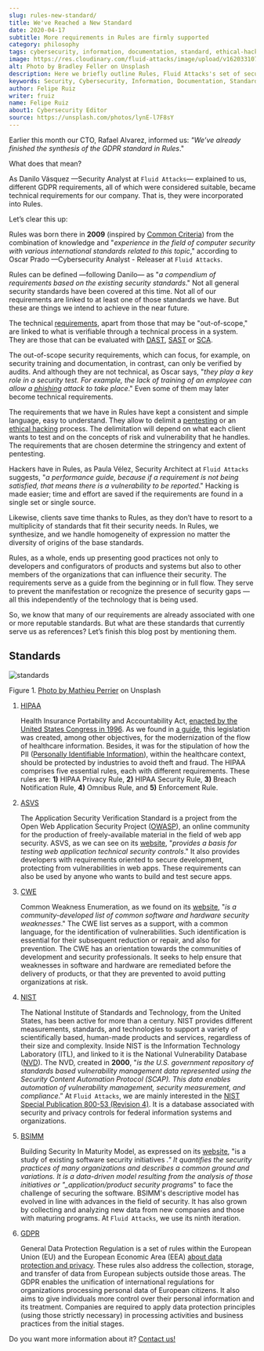 ```yaml
---
slug: rules-new-standard/
title: We've Reached a New Standard
date: 2020-04-17
subtitle: More requirements in Rules are firmly supported
category: philosophy
tags: cybersecurity, information, documentation, standard, ethical-hacking
image: https://res.cloudinary.com/fluid-attacks/image/upload/v1620331070/blog/rules-new-standard/cover_ch6n0s.webp
alt: Photo by Bradley Feller on Unsplash
description: Here we briefly outline Rules, Fluid Attacks's set of security requirements, along with the world-renowned standards that have served as a reference for us.
keywords: Security, Cybersecurity, Information, Documentation, Standard, Rules, Ethical Hacking, Pentesting
author: Felipe Ruiz
writer: fruiz
name: Felipe Ruiz
about1: Cybersecurity Editor
source: https://unsplash.com/photos/lynE-l7F8sY
---
```


Earlier this month our CTO, Rafael Alvarez, informed us: *"We’ve
already finished the synthesis of the GDPR standard in Rules*."

What does that mean?

As Danilo Vásquez —Security Analyst at `Fluid Attacks`— explained to us,
different GDPR requirements, all of which were considered suitable,
became technical requirements for our company. That is, they were
incorporated into Rules.

Let’s clear this up:

Rules was born there in **2009** (inspired by [Common
Criteria](https://www.commoncriteriaportal.org/)) from the combination
of knowledge and "*experience in the field of computer security with
various international standards related to this topic*," according to
Oscar Prado —Cybersecurity Analyst - Releaser at `Fluid Attacks`.

Rules can be defined —following Danilo— as "*a compendium of
requirements based on the existing security standards*." Not all general
security standards have been covered at this time. Not all of our
requirements are linked to at least one of those standards we have. But
these are things we intend to achieve in the near future.

The technical [requirements](https://docs.fluidattacks.com/criteria/requirements/),
apart from those that may be "out-of-scope,"
are linked to what is verifiable through a technical process in a system.
They are those that can be evaluated with [DAST](../../categories/dast/),
[SAST](../../categories/sast/) or [SCA](../../categories/sca/).

The out-of-scope security requirements, which can focus, for example, on
security training and documentation, in contrast, can only be verified
by audits. And although they are not technical, as Oscar says, "*they
play a key role in a security test. For example, the lack of training of
an employee can allow a [phishing](../phishing/) attack to take place*."
Even some of them may later become technical requirements.

The requirements that we have in Rules
have kept a consistent and simple language,
easy to understand.
They allow to delimit a [pentesting](../../solutions/penetration-testing/)
or an [ethical hacking](../../solutions/ethical-hacking/) process.
The delimitation will depend on what each client wants to test
and on the concepts of risk and vulnerability that he handles.
The requirements that are chosen determine the stringency
and extent of pentesting.

Hackers have in Rules, as Paula Vélez, Security Architect at `Fluid
Attacks` suggests, "*a performance guide, because if a requirement is
not being satisfied, that means there is a vulnerability to be
reported*." Hacking is made easier; time and effort are saved if the
requirements are found in a single set or single source.

Likewise, clients save time thanks to Rules, as they don’t have to
resort to a multiplicity of standards that fit their security needs. In
Rules, we synthesize, and we handle homogeneity of expression no
matter the diversity of origins of the base standards.

Rules, as a whole, ends up presenting good practices not only to
developers and configurators of products and systems but also to other
members of the organizations that can influence their security. The
requirements serve as a guide from the beginning or in full flow. They
serve to prevent the manifestation or recognize the presence of security
gaps —all this independently of the technology that is being used.

So, we know that many of our requirements are already associated with
one or more reputable standards. But what are these standards that
currently serve us as references? Let’s finish this blog post by
mentioning them.

## Standards

<div class="imgblock">

![standards](https://res.cloudinary.com/fluid-attacks/image/upload/v1620331068/blog/rules-new-standard/standards_efg4ea.webp)

<div class="title">

Figure 1. [Photo by Mathieu Perrier](https://unsplash.com/photos/1wDyL2_NmE4)
on Unsplash

</div>

</div>

1. [HIPAA](https://www.hhs.gov/hipaa/index.html)

    Health Insurance Portability and Accountability Act, [enacted by the
    United States Congress
    in 1996](https://en.wikipedia.org/wiki/Health_Insurance_Portability_and_Accountability_Act).
    As we found in [a
    guide](https://www.hipaaguide.net/hipaa-for-dummies/), this
    legislation was created, among other objectives, for the
    modernization of the flow of healthcare information. Besides, it was
    for the stipulation of how the PII ([Personally Identifiable
    Information](../pii-leakage-whitehat/)), within the healthcare
    context, should be protected by industries to avoid theft and fraud.
    The HIPAA comprises five essential rules, each with different
    requirements. These rules are: **1)** HIPAA Privacy Rule, **2)**
    HIPAA Security Rule, **3)** Breach Notification Rule, **4)**
    Omnibus Rule, and **5)** Enforcement Rule.

2. [ASVS](https://owasp.org/www-project-application-security-verification-standard/)

    The Application Security Verification Standard is a project from the
    Open Web Application Security Project
    ([OWASP](https://en.wikipedia.org/wiki/OWASP)), an online
    community for the production of freely-available material in the
    field of web app security. ASVS, as we can see on its
    [website](https://owasp.org/www-project-application-security-verification-standard/),
    "*provides a basis for testing web application technical security
    controls*." It also provides developers with requirements oriented
    to secure development, protecting from vulnerabilities in web apps.
    These requirements can also be used by anyone who wants to build and
    test secure apps.

3. [CWE](https://cwe.mitre.org/)

    Common Weakness Enumeration, as we found on its
    [website](https://cwe.mitre.org/), "*is a community-developed list
    of common software and hardware security weaknesses*." The CWE
    list serves as a support, with a common language, for the
    identification of vulnerabilities. Such identification is essential
    for their subsequent reduction or repair, and also for prevention.
    The CWE has an orientation towards the communities of development
    and security professionals. It seeks to help ensure that weaknesses
    in software and hardware are remediated before the delivery of
    products, or that they are prevented to avoid putting organizations
    at risk.

4. [NIST](https://www.nist.gov/about-nist)

    The National Institute of Standards and Technology, from the United
    States, has been active for more than a century. NIST provides
    different measurements, standards, and technologies to support a
    variety of scientifically based, human-made products and services,
    regardless of their size and complexity. Inside NIST is the
    Information Technology Laboratory (ITL), and linked to it is the
    National Vulnerability Database
    ([NVD](https://nvd.nist.gov/general)). The NVD, created in
    **2000**, "*is the U.S. government repository of standards based
    vulnerability management data represented using the Security Content
    Automation Protocol (SCAP). This data enables automation of
    vulnerability management, security measurement, and compliance*.” At
    `Fluid Attacks`, we are mainly interested in the [NIST Special
    Publication 800-53 (Revision 4)](https://nvd.nist.gov/800-53/Rev4).
    It is a database associated with security and privacy controls for
    federal information systems and organizations.

5. [BSIMM](https://www.bsimm.com/)

    Building Security In Maturity Model, as expressed on its
    [website](https://www.bsimm.com/), "is a study of existing software
    security initiatives *." It quantifies the security practices of
    many organizations and describes a common ground and variations. It
    is a data-driven model resulting from the analysis of those
    initiatives or "\_application/product security programs*" to face
    the challenge of securing the software. BSIMM's descriptive model
    has evolved in line with advances in the field of security. It has
    also grown by collecting and analyzing new data from new companies
    and those with maturing programs. At `Fluid Attacks`, we use its
    ninth iteration.

6. [GDPR](https://gdpr-info.eu/)

    General Data Protection Regulation is a set of rules within the
    European Union (EU) and the European Economic Area (EEA) [about
    data protection and
    privacy](https://en.wikipedia.org/wiki/General_Data_Protection_Regulation).
    These rules also address the collection, storage, and transfer of
    data from European subjects outside those areas. The GDPR enables
    the unification of international regulations for organizations
    processing personal data of European citizens. It also aims to give
    individuals more control over their personal information and its
    treatment. Companies are required to apply data protection
    principles (using those strictly necessary) in processing activities
    and business practices from the initial stages.

Do you want more information about it?
[Contact us\!](../../contact-us/)
